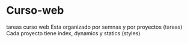 # Curso-web
tareas curso web
Esta organizado por semnas y por proyectos (tareas)
Cada proyecto tiene index, dynamics y statics (styles)
